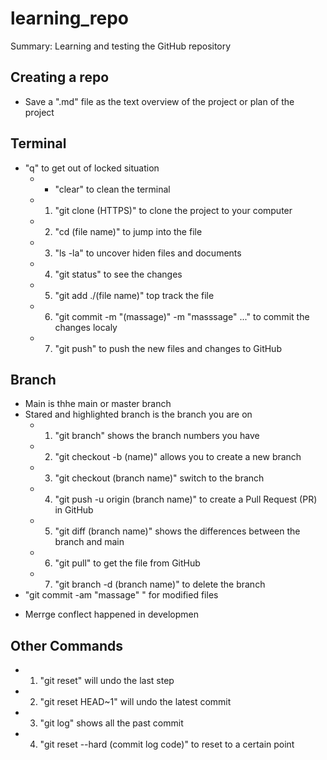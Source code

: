 # learning_repo
Summary: Learning and testing the GitHub repository

## Creating a repo
   - Save a ".md" file as the text overview of the project or plan of the project

## Terminal
- "q" to get out of locked situation
   - * "clear" to clean the terminal
   - 1. "git clone (HTTPS)" to clone the project to your computer
   - 2. "cd (file name)" to jump into the file
   - 3. "ls -la" to uncover hiden files and documents
   - 4. "git status" to see the changes
   - 5. "git add ./(file name)" top track the file
   - 6. "git commit -m "(massage)" -m "masssage" ..." to commit the changes localy
   - 7. "git push" to push the new files and changes to GitHub

## Branch
- Main is thhe main or master branch
- Stared and highlighted branch is the branch you are on
   - 1. "git branch" shows the branch numbers you have
   - 2. "git checkout -b (name)" allows you to create a new branch 
   - 3. "git checkout (branch name)" switch to the branch
   - 4. "git push -u origin (branch name)" to create a Pull Request (PR) in GitHub
   - 5. "git diff (branch name)" shows the differences between the branch and main
   - 6. "git pull" to get the file from GitHub
   - 7. "git branch -d (branch name)" to delete the branch    
- "git commit -am "massage" " for modified files
* Merrge conflect happened in developmen

## Other Commands
   - 1. "git reset" will undo the last step
   - 2. "git reset HEAD~1" will undo the latest commit
   - 3. "git log" shows all the past commit
   - 4. "git reset --hard (commit log code)" to reset to a certain point